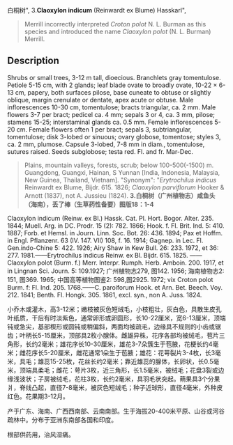白桐树",
3.**Claoxylon indicum** (Reinwardt ex Blume) Hasskarl",

> Merrill incorrectly interpreted *Croton polot* N. L. Burman as this species and introduced the name *Claoxylon polot* (N. L. Burman) Merrill.

## Description
Shrubs or small trees, 3-12 m tall, dioecious. Branchlets gray tomentulose. Petiole 5-15 cm, with 2 glands; leaf blade ovate to broadly ovate, 10-22 × 6-13 cm, papery, both surfaces pilose, base cuneate to obtuse or slightly oblique, margin crenulate or dentate, apex acute or obtuse. Male inflorescences 10-30 cm, tomentulose; bracts triangular, ca. 2 mm. Male flowers 3-7 per bract; pedicel ca. 4 mm; sepals 3 or 4, ca. 3 mm, pilose; stamens 15-25; interstaminal glands ca. 0.5 mm. Female inflorescences 5-20 cm. Female flowers often 1 per bract; sepals 3, subtriangular, tomentulose; disk 3-lobed or sinuous; ovary globose, tomentose; styles 3, ca. 2 mm, plumose. Capsule 3-lobed, 7-8 mm in diam., tomentulose, sutures raised. Seeds subglobose; testa red. Fl. and fr. Mar-Dec.

> Plains, mountain valleys, forests, scrub; below 100-500(-1500) m. Guangdong, Guangxi, Hainan, S Yunnan [India, Indonesia, Malaysia, New Guinea, Thailand, Vietnam].
  "Synonym": "*Erytrochilus indicus* Reinwardt ex Blume, Bijdr. 615. 1826; *Claoxylon parviflorum* Hooker &amp; Arnott (1837), not A. Jussieu (1824).
**3.白桐树（广州植物志）咸鱼头（海南），丢了棒（生草药性备要）图版18：1-4**

Claoxylon indicum (Reinw. ex Bl.) Hassk. Cat. Pl. Hort. Bogor. Alter. 235. 1844; Muell. Arg. in DC. Prodr. 15 (2): 782. 1866; Hook. f. Fl. Brit. Ind. 5: 410. 1887; Forb. et Hemsl. in Journ. Linn. Soc. Bot. 26: 436. 1894; Pax et Hoffm. in Engl. Pflanzenr. 63 (IV. 147. VII) 108, f. 16. 1914; Gagnep. in Lec. Fl. Gen.indo-Chine 5: 422. 1926; Airy Shaw in Kew Bull. 26: 233. 1972, et 36: 277. 1981.——Erytrochilus indicus Reinw. ex Bl. Bijdr. 615. 1825. ——Claoxylon polot (Burm. f.) Merr. Interpr. Rumph. Herb. Amboin. 200. 1917, et in Lingnan Sci. Journ. 5: 109.1927; 广州植物志279, 图142. 1956; 海南植物志2: 151, 图369. 1965; 中国高等植物图鉴2: 598,图2925. 1972; vix Croton polot Burm. f: Fl. Ind. 205. 1768.——C. paroiforum Hook. et Arn. Bet. Beech. Voy. 212. 1841; Benth. Fl. Hongk. 305. 1861, excl. syn., non A. Juss. 1824.

小乔木或灌木，高3-12米；嫩枝被灰色短绒毛，小枝粗壮，灰白色，具散生皮孔叶纸质，干后有时淡紫色，通常卵形或卵圆形，长10-22厘米，宽6-13厘米，顶端钝或急尖，基部楔形或圆钝或稍偏斜，两面均被疏毛，边缘具不规则的小齿或锯齿；叶柄长5-15厘米，顶部具2枚小腺体。雌雄异株，花序各部均被绒毛，苞片三角形，长约2毫米；雄花序长10-30厘米，雄花3-7朵簇生于苞腋，花梗长约4毫米；雌花序长5-20厘米，雌花通常1朵生于苞腋；雄花：花萼裂片3-4枚，长3毫米，具毛；雄蕊15-25枚，花丝长约2毫米；靠近雄蕊的腺体，长卵状，长0.5毫米，顶端具柔毛；雌花：萼片3枚，近三角形，长1.5毫米，被绒毛；花盘3裂或边缘浅波状；子房被绒毛，花柱3枚，长约2毫米，具羽毛状突起。蒴果具3个分果爿，脊线凸起，直径7-8毫米，被灰色短绒毛；种子近球形，直径4毫米，外种皮红色。花果期3-12月。

产于广东、海南、广西西南部、云南南部。生于海拔20-400米平原、山谷或河谷疏林中。分布于亚洲东南部各国和印度。

根部供药用，治风湿痛。

